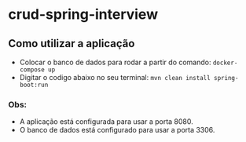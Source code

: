 # crud-spring-interview
## Como utilizar a aplicação
* Colocar o banco de dados para rodar a partir do comando: `docker-compose up`
* Digitar o codigo abaixo no seu terminal: `mvn clean install spring-boot:run`

### Obs: 
* A aplicação está configurada para usar a porta 8080.
* O banco de dados está configurado para usar a porta 3306.